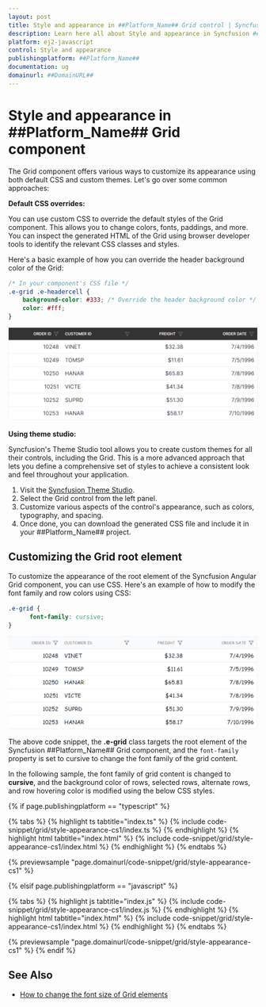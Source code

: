 ```yaml
---
layout: post
title: Style and appearance in ##Platform_Name## Grid control | Syncfusion
description: Learn here all about Style and appearance in Syncfusion ##Platform_Name## Grid control of Syncfusion Essential JS 2 and more.
platform: ej2-javascript
control: Style and appearance 
publishingplatform: ##Platform_Name##
documentation: ug
domainurl: ##DomainURL##
---
```


# Style and appearance in ##Platform_Name## Grid component

The Grid component offers various ways to customize its appearance using both default CSS and custom themes. Let's go over some common approaches:

**Default CSS overrides:**

You can use custom CSS to override the default styles of the Grid component. This allows you to change colors, fonts, paddings, and more. You can inspect the generated HTML of the Grid using browser developer tools to identify the relevant CSS classes and styles.

Here's a basic example of how you can override the header background color of the Grid:

```css
/* In your component's CSS file */
.e-grid .e-headercell {
    background-color: #333; /* Override the header background color */
    color: #fff;
}
```

![Change header background](../images/header-background.png)

**Using theme studio:**

Syncfusion's Theme Studio tool allows you to create custom themes for all their controls, including the Grid. This is a more advanced approach that lets you define a comprehensive set of styles to achieve a consistent look and feel throughout your application.

1. Visit the [Syncfusion Theme Studio](https://ej2.syncfusion.com/themestudio/?theme=material).
2. Select the Grid control from the left panel.
3. Customize various aspects of the control's appearance, such as colors, typography, and spacing.
4. Once done, you can download the generated CSS file and include it in your ##Platform_Name## project.

## Customizing the Grid root element

To customize the appearance of the root element of the Syncfusion Angular Grid component, you can use CSS. Here's an example of how to modify the font family and row colors using CSS:

```css
.e-grid {
      font-family: cursive;
}

```

![grid root element](../images/style-font-family.png)

The above code snippet, the **.e-grid** class targets the root element of the Syncfusion ##Platform_Name## Grid component, and the `font-family` property is set to cursive to change the font family of the grid content.

In the following sample, the font family of grid content is changed to **cursive**, and the background color of rows, selected rows, alternate rows, and row hovering color is modified using the below CSS styles.

{% if page.publishingplatform == "typescript" %}

 {% tabs %}
{% highlight ts tabtitle="index.ts" %}
{% include code-snippet/grid/style-appearance-cs1/index.ts %}
{% endhighlight %}
{% highlight html tabtitle="index.html" %}
{% include code-snippet/grid/style-appearance-cs1/index.html %}
{% endhighlight %}
{% endtabs %}
        
{% previewsample "page.domainurl/code-snippet/grid/style-appearance-cs1" %}

{% elsif page.publishingplatform == "javascript" %}

{% tabs %}
{% highlight js tabtitle="index.js" %}
{% include code-snippet/grid/style-appearance-cs1/index.js %}
{% endhighlight %}
{% highlight html tabtitle="index.html" %}
{% include code-snippet/grid/style-appearance-cs1/index.html %}
{% endhighlight %}
{% endtabs %}

{% previewsample "page.domainurl/code-snippet/grid/style-appearance-cs1" %}
{% endif %}

## See Also

* [How to change the font size of Grid elements](https://www.syncfusion.com/kb/11321/how-to-change-the-font-size-of-grid-elements)